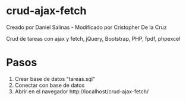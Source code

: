 # crud-ajax-fetch
Creado por Daniel Salinas - Modificado por Cristopher De la Cruz

Crud de tareas con ajax y fetch, jQuery, Bootstrap, PHP, fpdf, phpexcel

# Pasos
1. Crear base de datos "tareas.sql"
2. Conectar con base de datos
3. Abrir en el navegador http://localhost/crud-ajax-fetch/
